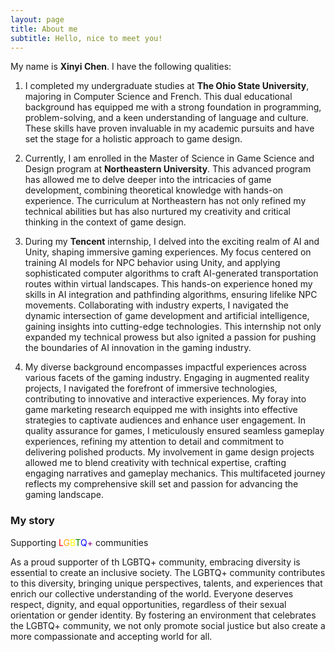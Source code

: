 ```yaml
---
layout: page
title: About me
subtitle: Hello, nice to meet you!
---
```


My name is **Xinyi Chen**. I have the following qualities:

1. I completed my undergraduate studies at **The Ohio State University**, majoring in Computer Science and French. This dual educational background has equipped me with a strong foundation in programming, problem-solving, and a keen understanding of language and culture. These skills have proven invaluable in my academic pursuits and have set the stage for a holistic approach to game design.

2. Currently, I am enrolled in the Master of Science in Game Science and Design program at **Northeastern University**. This advanced program has allowed me to delve deeper into the intricacies of game development, combining theoretical knowledge with hands-on experience. The curriculum at Northeastern has not only refined my technical abilities but has also nurtured my creativity and critical thinking in the context of game design.

3. During my **Tencent** internship, I delved into the exciting realm of AI and Unity, shaping immersive gaming experiences. My focus centered on training AI models for NPC behavior using Unity, and applying sophisticated computer algorithms to craft AI-generated transportation routes within virtual landscapes. This hands-on experience honed my skills in AI integration and pathfinding algorithms, ensuring lifelike NPC movements. Collaborating with industry experts, I navigated the dynamic intersection of game development and artificial intelligence, gaining insights into cutting-edge technologies. This internship not only expanded my technical prowess but also ignited a passion for pushing the boundaries of AI innovation in the gaming industry.

4. My diverse background encompasses impactful experiences across various facets of the gaming industry. Engaging in augmented reality projects, I navigated the forefront of immersive technologies, contributing to innovative and interactive experiences. My foray into game marketing research equipped me with insights into effective strategies to captivate audiences and enhance user engagement. In quality assurance for games, I meticulously ensured seamless gameplay experiences, refining my attention to detail and commitment to delivering polished products. My involvement in game design projects allowed me to blend creativity with technical expertise, crafting engaging narratives and gameplay mechanics. This multifaceted journey reflects my comprehensive skill set and passion for advancing the gaming landscape.

### My story

Supporting <span style="color:red">L</span><span style="color:orange">G</span><span style="color:yellow">B</span><span style="color:green">T</span><span style="color:blue">Q</span><span style="color:purple">+</span> communities

As a proud supporter of th LGBTQ+ community, embracing diversity is essential to create an inclusive society. The LGBTQ+ community contributes to this diversity, bringing unique perspectives, talents, and experiences that enrich our collective understanding of the world. Everyone deserves respect, dignity, and equal opportunities, regardless of their sexual orientation or gender identity. By fostering an environment that celebrates the LGBTQ+ community, we not only promote social justice but also create a more compassionate and accepting world for all.

